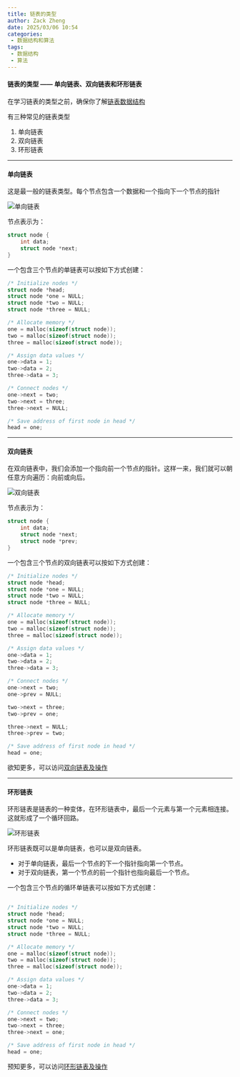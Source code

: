 ```yaml
---
title: 链表的类型
author: Zack Zheng
date: 2025/03/06 10:54
categories:
 - 数据结构和算法
tags:
 - 数据结构
 - 算法
---
```


#### 链表的类型 —— 单向链表、双向链表和环形链表

在学习链表的类型之前，确保你了解[链表数据结构](./链表.md)

有三种常见的链表类型

1. 单向链表
2. 双向链表
3. 环形链表

-------------------------

#### 单向链表

这是最一般的链表类型。每个节点包含一个数据和一个指向下一个节点的指针

![单向链表](https://gitee.com/zackzhengxy/picGallery/raw/main/imgs/linked-list-concept_0.webp)

节点表示为：

```C
struct node {
    int data;
    struct node *next;
}
```

一个包含三个节点的单链表可以按如下方式创建：

```C
/* Initialize nodes */
struct node *head;
struct node *one = NULL;
struct node *two = NULL;
struct node *three = NULL;

/* Allocate memory */
one = malloc(sizeof(struct node));
two = malloc(sizeof(struct node));
three = malloc(sizeof(struct node));

/* Assign data values */
one->data = 1;
two->data = 2;
three->data = 3;

/* Connect nodes */
one->next = two;
two->next = three;
three->next = NULL;

/* Save address of first node in head */
head = one;

```

-----------------------------

#### 双向链表

在双向链表中，我们会添加一个指向前一个节点的指针。这样一来，我们就可以朝任意方向遍历：向前或向后。

![双向链表](https://gitee.com/zackzhengxy/picGallery/raw/main/imgs/doubly-linked-list-concept.webp)

节点表示为：

```C
struct node {
    int data;
    struct node *next;
    struct node *prev;
}
```

一个包含三个节点的双向链表可以按如下方式创建：

```C
/* Initialize nodes */
struct node *head;
struct node *one = NULL;
struct node *two = NULL;
struct node *three = NULL;

/* Allocate memory */
one = malloc(sizeof(struct node));
two = malloc(sizeof(struct node));
three = malloc(sizeof(struct node));

/* Assign data values */
one->data = 1;
two->data = 2;
three->data = 3;

/* Connect nodes */
one->next = two;
one->prev = NULL;

two->next = three;
two->prev = one;

three->next = NULL;
three->prev = two;

/* Save address of first node in head */
head = one;
```

欲知更多，可以访问[双向链表及操作](https://www.programiz.com/dsa/doubly-linked-list)

-----------------------------

#### 环形链表

环形链表是链表的一种变体，在环形链表中，最后一个元素与第一个元素相连接。这就形成了一个循环回路。

![环形链表](https://gitee.com/zackzhengxy/picGallery/raw/main/imgs/circular-linked-list.webp)

环形链表既可以是单向链表，也可以是双向链表。

+ 对于单向链表，最后一个节点的下一个指针指向第一个节点。
+ 对于双向链表，第一个节点的前一个指针也指向最后一个节点。

一个包含三个节点的循环单链表可以按如下方式创建：

```C

/* Initialize nodes */
struct node *head;
struct node *one = NULL;
struct node *two = NULL;
struct node *three = NULL;

/* Allocate memory */
one = malloc(sizeof(struct node));
two = malloc(sizeof(struct node));
three = malloc(sizeof(struct node));

/* Assign data values */
one->data = 1;
two->data = 2;
three->data = 3;

/* Connect nodes */
one->next = two;
two->next = three;
three->next = one;

/* Save address of first node in head */
head = one;

```

预知更多，可以访问[环形链表及操作](https://www.programiz.com/dsa/circular-linked-list)
